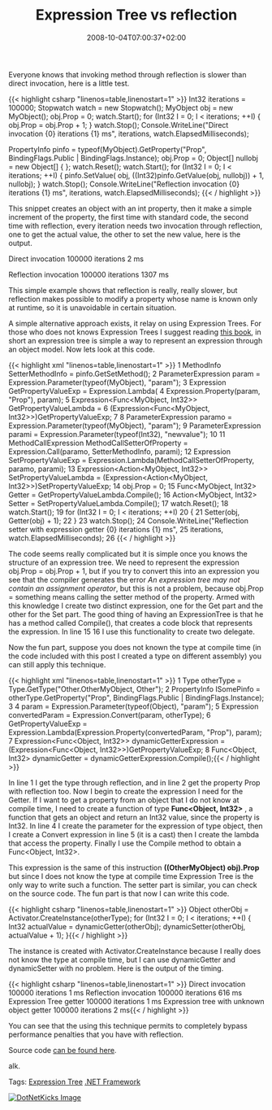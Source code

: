 ﻿---
title: "Expression Tree vs reflection"
description: ""
date: 2008-10-04T07:00:37+02:00
draft: false
tags: [General]
categories: [General]
---
Everyone knows that invoking method through reflection is slower than direct invocation, here is a little test.

{{< highlight csharp "linenos=table,linenostart=1" >}}
Int32 iterations = 100000;
Stopwatch watch = new Stopwatch();
MyObject obj = new MyObject();
obj.Prop = 0;
watch.Start();
for (Int32 I = 0; I < iterations; ++I)
{
    obj.Prop = obj.Prop + 1;
}
watch.Stop();
Console.WriteLine("Direct invocation {0} iterations {1} ms",
    iterations, watch.ElapsedMilliseconds);

PropertyInfo pinfo = typeof(MyObject).GetProperty("Prop", BindingFlags.Public | BindingFlags.Instance);
obj.Prop = 0;
Object[] nullobj = new Object[] { };
watch.Reset();
watch.Start();
for (Int32 I = 0; I < iterations; ++I)
{
    pinfo.SetValue(
        obj,
        ((Int32)pinfo.GetValue(obj, nullobj)) + 1,
        nullobj);
}
watch.Stop();
Console.WriteLine("Reflection invocation {0} iterations {1} ms",
   iterations, watch.ElapsedMilliseconds);
{{< / highlight >}}

<!-- Code inserted with Steve Dunn's Windows Live Writer Code Formatter Plugin.  http://dunnhq.com -->

This snippet creates an object with an int property, then it make a simple increment of the property, the first time with standard code, the second time with reflection, every iteration needs two invocation through reflection, one to get the actual value, the other to set the new value, here is the output.

Direct invocation 100000 iterations 2 ms

Reflection invocation 100000 iterations 1307 ms

This simple example shows that reflection is really, really slower, but reflection makes possible to modify a property whose name is known only at runtime, so it is unavoidable in certain situation.

A simple alternative approach exists, it relay on using Expression Trees. For those who does not knows Expression Trees I suggest reading [this book](http://www.amazon.com/Programming-Microsoft%C2%AE-PRO-Developer-Paolo-Pialorsi/dp/0735624003/ref=pd_bbs_sr_1?ie=UTF8&amp;s=books&amp;qid=1223116217&amp;sr=8-1), in short an expression tree is simple a way to represent an expression through an object model. Now lets look at this code.

{{< highlight xml "linenos=table,linenostart=1" >}}
 1 MethodInfo SetterMethodInfo = pinfo.GetSetMethod();
 2 ParameterExpression param = Expression.Parameter(typeof(MyObject), "param");
 3 Expression GetPropertyValueExp = Expression.Lambda(
 4     Expression.Property(param, "Prop"), param);
 5 Expression<Func<MyObject, Int32>> GetPropertyValueLambda =
 6     (Expression<Func<MyObject, Int32>>)GetPropertyValueExp;
 7 
 8 ParameterExpression paramo = Expression.Parameter(typeof(MyObject), "param");
 9 ParameterExpression parami = Expression.Parameter(typeof(Int32), "newvalue");
10 
11 MethodCallExpression MethodCallSetterOfProperty = Expression.Call(paramo, SetterMethodInfo, parami);
12 Expression SetPropertyValueExp =  Expression.Lambda(MethodCallSetterOfProperty, paramo, parami);
13 Expression<Action<MyObject, Int32>> SetPropertyValueLambda = (Expression<Action<MyObject, Int32>>)SetPropertyValueExp;
14 obj.Prop = 0;
15 Func<MyObject, Int32> Getter = GetPropertyValueLambda.Compile();
16 Action<MyObject, Int32> Setter = SetPropertyValueLambda.Compile();
17 watch.Reset();
18 watch.Start();
19 for (Int32 I = 0; I < iterations; ++I)
20 {
21     Setter(obj, Getter(obj) + 1);
22 }
23 watch.Stop();
24 Console.WriteLine("Reflection setter with expression getter {0} iterations {1} ms",
25    iterations, watch.ElapsedMilliseconds);
26 {{< / highlight >}}

<!-- Code inserted with Steve Dunn's Windows Live Writer Code Formatter Plugin.  http://dunnhq.com -->

The code seems really complicated but it is simple once you knows the structure of an expression tree. We need to represent the expression obj.Prop = obj.Prop + 1, but if you try to convert this into an expression you see that the compiler generates the error *An expression tree may not contain an assignment operator*, but this is not a problem, because obj.Prop = something means calling the setter method of the property. Armed with this knowledge I create two distinct expression, one for the Get part and the other for the Set part. The good thing of having an ExpressionTree is that he has a method called Compile(), that creates a code block that represents the expression. In line 15 16 I use this functionality to create two delegate.

Now the fun part, suppose you does not known the type at compile time (in the code included with this post I created a type on different assembly) you can still apply this technique.

{{< highlight xml "linenos=table,linenostart=1" >}}
1 Type otherType = Type.GetType("Other.OtherMyObject, Other");
2 PropertyInfo ISomePinfo = otherType.GetProperty("Prop", BindingFlags.Public | BindingFlags.Instance);
3 
4 param = Expression.Parameter(typeof(Object), "param");
5 Expression convertedParam = Expression.Convert(param, otherType);
6 GetPropertyValueExp = Expression.Lambda(Expression.Property(convertedParam, "Prop"), param);
7 Expression<Func<Object, Int32>> dynamicGetterExpression = (Expression<Func<Object, Int32>>)GetPropertyValueExp;
8 Func<Object, Int32> dynamicGetter = dynamicGetterExpression.Compile();{{< / highlight >}}

<!-- Code inserted with Steve Dunn's Windows Live Writer Code Formatter Plugin.  http://dunnhq.com -->

In line 1 I get the type through reflection, and in line 2 get the property Prop with reflection too. Now I begin to create the expression I need for the Getter. If I want to get a property from an object that I do not know at compile time, I need to create a function of type  **Func&lt;Object, Int32&gt;** , a function that gets an object and return an Int32 value, since the property is Int32. In line 4 I create the parameter for the expression of type object, then I create a Convert expression in line 5 (it is a cast) then I create the lambda that access the property. Finally I use the Compile method to obtain a Func&lt;Object, Int32&gt;.

This expression is the same of this instruction  **((OtherMyObject) obj).Prop** but since I does not know the type at compile time Expression Tree is the only way to write such a function. The setter part is similar, you can check on the source code. The fun part is that now I can write this code.

{{< highlight csharp "linenos=table,linenostart=1" >}}
Object otherObj = Activator.CreateInstance(otherType);
for (Int32 I = 0; I < iterations; ++I)
{
    Int32 actualValue = dynamicGetter(otherObj);
    dynamicSetter(otherObj, actualValue + 1);
}{{< / highlight >}}

<!-- Code inserted with Steve Dunn's Windows Live Writer Code Formatter Plugin.  http://dunnhq.com -->

The instance is created with Activator.CreateInstance because I really does not know the type at compile time, but I can use dynamicGetter and dynamicSetter with no problem. Here is the output of the timing.

{{< highlight csharp "linenos=table,linenostart=1" >}}
Direct invocation 100000 iterations 1 ms
Reflection invocation 100000 iterations 616 ms
Expression Tree getter 100000 iterations 1 ms
Expression tree with unknown object getter 100000 iterations 2 ms{{< / highlight >}}

<!-- Code inserted with Steve Dunn's Windows Live Writer Code Formatter Plugin.  http://dunnhq.com -->

You can see that the using this technique permits to completely bypass performance penalties that you have with reflection.

Source code [can be found here](http://www.codewrecks.com/blog/storage/expTreeSample.zip).

alk.

Tags: [Expression Tree](http://technorati.com/tag/Expression%20Tree) [.NET Framework](http://technorati.com/tag/.NET%20Framework)

<script type="text/javascript">var dzone_url = 'http://www.codewrecks.com/blog/index.php/2008/10/04/expression-tree-vs-reflection/';</script><script type="text/javascript">var dzone_title = 'Expression Tree vs reflection';</script><script type="text/javascript">var dzone_blurb = 'Expression Tree vs reflection';</script><script type="text/javascript">var dzone_style = '2';</script><script language="javascript" src="http://widgets.dzone.com/widgets/zoneit.js"></script> 

[![DotNetKicks Image](http://www.dotnetkicks.com/Services/Images/KickItImageGenerator.ashx?url=http://www.codewrecks.com/blog/index.php/2008/10/04/expression-tree-vs-reflection/&amp;bgcolor=0080C0&amp;fgcolor=FFFFFF&amp;border=000000&amp;cbgcolor=D4E1ED&amp;cfgcolor=000000)](http://www.dotnetkicks.com/kick/?url=http://www.codewrecks.com/blog/index.php/2008/10/04/expression-tree-vs-reflection/)
